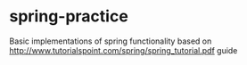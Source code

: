 # spring-practice
Basic implementations of spring functionality based on http://www.tutorialspoint.com/spring/spring_tutorial.pdf guide
